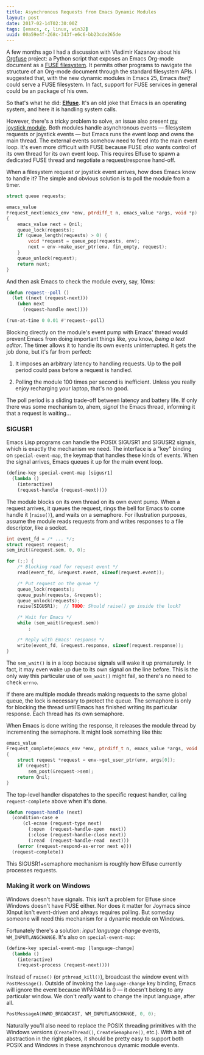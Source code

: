 ```yaml
---
title: Asynchronous Requests from Emacs Dynamic Modules
layout: post
date: 2017-02-14T02:30:00Z
tags: [emacs, c, linux, win32]
uuid: 00a59e4f-268c-343f-e6c6-bb23cde265de
---
```


A few months ago I had a discussion with Vladimir Kazanov about his
[Orgfuse][orgfuse] project: a Python script that exposes an Emacs
Org-mode document as a [FUSE filesystem][fuse]. It permits other
programs to navigate the structure of an Org-mode document through the
standard filesystem APIs. I suggested that, with the new dynamic
modules in Emacs 25, Emacs *itself* could serve a FUSE filesystem. In
fact, support for FUSE services in general could be an package of his
own.

So that's what he did: [**Elfuse**][elfuse]. It's an old joke that
Emacs is an operating system, and here it is handling system calls.

However, there's a tricky problem to solve, an issue also present [my
joystick module][joymacs]. Both modules handle asynchronous events —
filesystem requests or joystick events — but Emacs runs the event loop
and owns the main thread. The external events somehow need to feed
into the main event loop. It's even more difficult with FUSE because
FUSE *also* wants control of its own thread for its own event loop.
This requires Elfuse to spawn a dedicated FUSE thread and negotiate a
request/response hand-off.

When a filesystem request or joystick event arrives, how does Emacs
know to handle it? The simple and obvious solution is to poll the
module from a timer.

~~~c
struct queue requests;

emacs_value
Frequest_next(emacs_env *env, ptrdiff_t n, emacs_value *args, void *p)
{
    emacs_value next = Qnil;
    queue_lock(requests);
    if (queue_length(requests) > 0) {
        void *request = queue_pop(requests, env);
        next = env->make_user_ptr(env, fin_empty, request);
    }
    queue_unlock(request);
    return next;
}
~~~

And then ask Emacs to check the module every, say, 10ms:

~~~cl
(defun request--poll ()
  (let ((next (request-next)))
    (when next
      (request-handle next))))

(run-at-time 0 0.01 #'request--poll)
~~~

Blocking directly on the module's event pump with Emacs' thread would
prevent Emacs from doing important things like, you know, *being a
text editor*. The timer allows it to handle its own events
uninterrupted. It gets the job done, but it's far from perfect:

1. It imposes an arbitrary latency to handling requests. Up to the
   poll period could pass before a request is handled.

2. Polling the module 100 times per second is inefficient. Unless you
   really enjoy recharging your laptop, that's no good.

The poll period is a sliding trade-off between latency and battery
life. If only there was some mechanism to, ahem, *signal* the Emacs
thread, informing it that a request is waiting…

### SIGUSR1

Emacs Lisp programs can handle the POSIX SIGUSR1 and SIGUSR2 signals,
which is exactly the mechanism we need. The interface is a "key"
binding on `special-event-map`, the keymap that handles these kinds of
events. When the signal arrives, Emacs queues it up for the main event
loop.

~~~cl
(define-key special-event-map [sigusr1]
  (lambda ()
    (interactive)
    (request-handle (request-next))))
~~~

The module blocks on its own thread on its own event pump. When a
request arrives, it queues the request, rings the bell for Emacs to
come handle it (`raise()`), and waits on a semaphore. For illustration
purposes, assume the module reads requests from and writes responses
to a file descriptor, like a socket.

~~~c
int event_fd = /* ... */;
struct request request;
sem_init(&request.sem, 0, 0);

for (;;) {
    /* Blocking read for request event */
    read(event_fd, &request.event, sizeof(request.event));

    /* Put request on the queue */
    queue_lock(requests);
    queue_push(requests, &request);
    queue_unlock(requests);
    raise(SIGUSR1);  // TODO: Should raise() go inside the lock?

    /* Wait for Emacs */
    while (sem_wait(&request.sem))
        ;

    /* Reply with Emacs' response */
    write(event_fd, &request.response, sizeof(request.response));
}
~~~

The `sem_wait()` is in a loop because signals will wake it up
prematurely. In fact, it may even wake up due to its own signal on the
line before. This is the only way this particular use of `sem_wait()`
might fail, so there's no need to check `errno`.

If there are multiple module threads making requests to the same
global queue, the lock is necessary to protect the queue. The
semaphore is only for blocking the thread until Emacs has finished
writing its particular response. Each thread has its own semaphore.

When Emacs is done writing the response, it releases the module thread
by incrementing the semaphore. It might look something like this:

~~~c
emacs_value
Frequest_complete(emacs_env *env, ptrdiff_t n, emacs_value *args, void *p)
{
    struct request *request = env->get_user_ptr(env, args[0]);
    if (request)
        sem_post(&request->sem);
    return Qnil;
}
~~~

The top-level handler dispatches to the specific request handler,
calling `request-complete` above when it's done.

~~~cl
(defun request-handle (next)
  (condition-case e
      (cl-ecase (request-type next)
        (:open  (request-handle-open  next))
        (:close (request-handle-close next))
        (:read  (request-handle-read  next)))
    (error (request-respond-as-error next e)))
  (request-complete))
~~~

This SIGUSR1+semaphore mechanism is roughly how Elfuse currently
processes requests.

### Making it work on Windows

Windows doesn't have signals. This isn't a problem for Elfuse since
Windows doesn't have FUSE either. Nor does it matter for Joymacs since
XInput isn't event-driven and always requires polling. But someday
someone will need this mechanism for a dynamic module on Windows.

Fortunately there's a solution: *input language change* events,
`WM_INPUTLANGCHANGE`. It's also on `special-event-map`:

~~~cl
(define-key special-event-map [language-change]
  (lambda ()
    (interactive)
    (request-process (request-next))))
~~~

Instead of `raise()` (or `pthread_kill()`), broadcast the window event
with `PostMessage()`. Outside of invoking the `language-change` key
binding, Emacs will ignore the event because WPARAM is 0 — it doesn't
belong to any particular window. We don't *really* want to change the
input language, after all.

~~~c
PostMessageA(HWND_BROADCAST, WM_INPUTLANGCHANGE, 0, 0);
~~~

Naturally you'll also need to replace the POSIX threading primitives
with the Windows versions (`CreateThread()`, `CreateSemaphore()`,
etc.). With a bit of abstraction in the right places, it should be
pretty easy to support both POSIX and Windows in these asynchronous
dynamic module events.


[joymacs]: /blog/2016/11/05/
[orgfuse]: https://github.com/vkazanov/toy-orgfuse
[elfuse]: https://github.com/vkazanov/elfuse
[fuse]: https://en.wikipedia.org/wiki/Filesystem_in_Userspace
